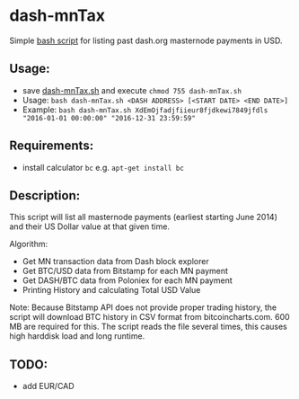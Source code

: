 # dash-mnTax
Simple [bash script](dash-mnTax.sh) for listing past dash.org masternode payments in USD.

## Usage:
- save [dash-mnTax.sh](dash-mnTax.sh) and execute `chmod 755 dash-mnTax.sh`
- Usage: `bash dash-mnTax.sh <DASH ADDRESS> [<START DATE> <END DATE>]`
- Example: `bash dash-mnTax.sh XdEmOjfadjfiieur8fjdkewi7849jfdls "2016-01-01 00:00:00" "2016-12-31 23:59:59"`

## Requirements:
- install calculator `bc` e.g. `apt-get install bc`

## Description:
This script will list all masternode payments (earliest starting June 2014) and their US Dollar value at that given time.

Algorithm:
- Get MN transaction data from Dash block explorer
- Get BTC/USD data from Bitstamp for each MN payment
- Get DASH/BTC data from Poloniex for each MN payment
- Printing History and calculating Total USD Value

Note: Because Bitstamp API does not provide proper trading history, the script will download BTC history in CSV format from bitcoincharts.com. 600 MB are required for this. The script reads the file several times, this causes high harddisk load and long runtime.

## TODO:
- add EUR/CAD
